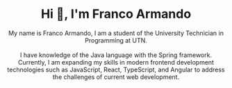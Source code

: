 <h1 align="center">Hi 👋, I'm Franco Armando</h1>
<p align="center">
    My name is Franco Armando, I am a student of the University Technician in Programming at UTN.
    <br><br>
    I have knowledge of the Java language with the Spring framework.
    Currently, I am expanding my skills in modern frontend development technologies such as JavaScript, React, TypeScript, and Angular to address the challenges of current web              development.
    <br><br>
</p>
